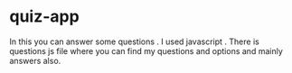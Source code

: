 # quiz-app
In this you can answer some questions . I used javascript . There is questions js file where you can find my questions and options and mainly answers also.
